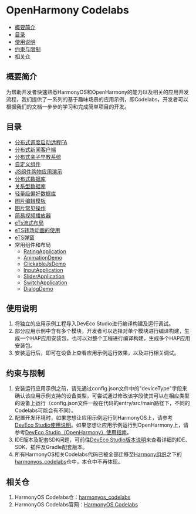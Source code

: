 # OpenHarmony Codelabs<a name="ZH-CN_TOPIC_0000001228194435"></a>

-   [概要简介](#section117915431558)
-   [目录](#sectionMenu)
-   [使用说明](#section1954919258619)
-   [约束与限制](#section682025019613)
-   [相关仓](#section01752910717)

## 概要简介<a name="section117915431558"></a>

为帮助开发者快速熟悉HarmonyOS和OpenHarmony的能力以及相关的应用开发流程，我们提供了一系列的基于趣味场景的应用示例，即Codelabs，开发者可以根据我们的文档一步步的学习和完成简单项目的开发。

## 目录<a name="sectionMenu"></a>
- [分布式调度启动远程FA ](https://gitee.com/openharmony/codelabs/tree/master/RemoteStartFA)
- [分布式新闻客户端](https://gitee.com/openharmony/codelabs/tree/master/NewsDemo)
- [分布式亲子早教系统](https://gitee.com/openharmony/codelabs/tree/master/PictureGameOpenHarmony)
- [自定义组件](https://gitee.com/openharmony/codelabs/tree/master/JSCanvasComponet)
- [JS组件购物应用演示](https://gitee.com/openharmony/codelabs/tree/master/ShoppingOpenHarmony)
- [分布式数据库](https://gitee.com/openharmony/codelabs/tree/master/JsDistributedData)
- [关系型数据库](https://gitee.com/openharmony/codelabs/tree/master/JSRelationshipData)
- [轻量级偏好数据库](https://gitee.com/openharmony/codelabs/tree/master/Database)
- [图片编辑模板](https://gitee.com/openharmony/codelabs/tree/master/ImageEditorTemplate)
- [图片常见操作](https://gitee.com/openharmony/codelabs/tree/master/ImageJsDemo)
- [简易视频播放器](https://gitee.com/openharmony/codelabs/tree/master/VideoOpenHarmony)
- [eTs流式布局](https://gitee.com/openharmony/codelabs/tree/master/FlowLayoutEts)
- [eTS转场动画的使用](https://gitee.com/openharmony/codelabs/tree/master/TransitionAnimtaionEts)
- [eTS弹窗](https://gitee.com/openharmony/codelabs/tree/master/CustomDialogEts)
- 常用组件和布局
   - [RatingApplication](https://gitee.com/openharmony/codelabs/tree/master/RatingApplication)
   - [AnimationDemo](https://gitee.com/openharmony/codelabs/tree/master/AnimationDemo)
   - [ClickableJsDemo](https://gitee.com/openharmony/codelabs/tree/master/ClickableJsDemo)
   - [InputApplication](https://gitee.com/openharmony/codelabs/tree/master/InputApplication)
   - [SliderApplication](https://gitee.com/openharmony/codelabs/tree/master/SliderApplication)
   - [SwitchApplication](https://gitee.com/openharmony/codelabs/tree/master/SwitchApplication)
   - [DialogDemo](https://gitee.com/openharmony/codelabs/tree/master/DialogDemo)


## 使用说明<a name="section1954919258619"></a>

1.  将独立的应用示例工程导入DevEco Studio进行编译构建及运行调试。
2.  部分应用示例中含有多个模块，开发者可以选择对单个模块进行编译构建，生成一个HAP应用安装包，也可以对整个工程进行编译构建，生成多个HAP应用安装包。
3.  安装运行后，即可在设备上查看应用示例运行效果，以及进行相关调试。

## 约束与限制<a name="section682025019613"></a>

1.  安装运行应用示例之前，请先通过config.json文件中的"deviceType"字段来确认该应用示例支持的设备类型，可尝试通过修改该字段使其可以在相应类型的设备上运行（config.json文件一般在代码的entry/src/main路径下，不同的Codelabs可能会有不同）。
2.  配置开发环境时，如果您想让应用示例运行到HarmonyOS上，请参考[DevEco Studio使用说明](https://developer.harmonyos.com/cn/docs/documentation/doc-guides/tools_overview-0000001053582387)。如果您想让应用示例运行到OpenHarmony上，请参考[DevEco Studio（OpenHarmony）使用指南](https://gitee.com/openharmony/docs/blob/master/zh-cn/application-dev/quick-start/Readme-CN.md)。
3.  IDE版本及配套SDK问题，可前往[DevEco Studio版本说明](https://developer.harmonyos.com/cn/docs/documentation/doc-releases/release_notes-0000001057597449)来查看详细的IDE、SDK、插件及Gradle配套版本。
4.  所有HarmonyOS相关Codelabs代码已被全部迁移至[Harmony组织](https://gitee.com/harmonyos)之下的[harmonyos\_codelabs](https://gitee.com/harmonyos/harmonyos_codelabs)仓中，本仓中不再体现。

## 相关仓<a name="section01752910717"></a>

1.  HarmonyOS Codelabs仓：[harmonyos\_codelabs](https://gitee.com/harmonyos/harmonyos_codelabs)
2.  HarmonyOS Codelabs官网：[HarmonyOS Codelabs](https://developer.harmonyos.com/cn/documentation/codelabs/)

